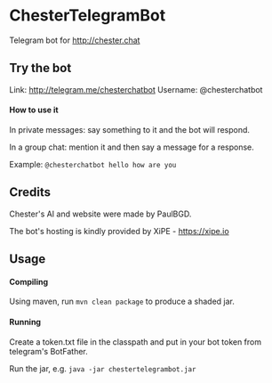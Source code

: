 # ChesterTelegramBot
Telegram bot for http://chester.chat

## Try the bot
Link: http://telegram.me/chesterchatbot
Username: @chesterchatbot

#### How to use it
In private messages: say something to it and the bot will respond.

In a group chat: mention it and then say a message for a response.

Example: `@chesterchatbot hello how are you`

## Credits
Chester's AI and website were made by PaulBGD.

The bot's hosting is kindly provided by XiPE - https://xipe.io

## Usage
#### Compiling
Using maven, run `mvn clean package` to produce a shaded jar.

#### Running
Create a token.txt file in the classpath and put in your bot token from telegram's BotFather.

Run the jar, e.g. `java -jar chestertelegrambot.jar`
